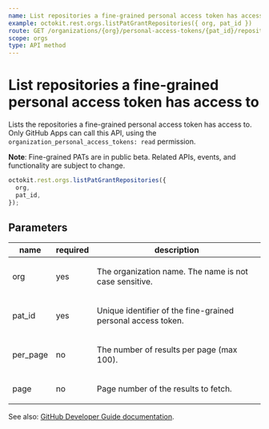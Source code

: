 ```yaml
---
name: List repositories a fine-grained personal access token has access to
example: octokit.rest.orgs.listPatGrantRepositories({ org, pat_id })
route: GET /organizations/{org}/personal-access-tokens/{pat_id}/repositories
scope: orgs
type: API method
---
```


# List repositories a fine-grained personal access token has access to

Lists the repositories a fine-grained personal access token has access to. Only GitHub Apps can call this API,
using the `organization_personal_access_tokens: read` permission.

**Note**: Fine-grained PATs are in public beta. Related APIs, events, and functionality are subject to change.

```js
octokit.rest.orgs.listPatGrantRepositories({
  org,
  pat_id,
});
```

## Parameters

<table>
  <thead>
    <tr>
      <th>name</th>
      <th>required</th>
      <th>description</th>
    </tr>
  </thead>
  <tbody>
    <tr><td>org</td><td>yes</td><td>

The organization name. The name is not case sensitive.

</td></tr>
<tr><td>pat_id</td><td>yes</td><td>

Unique identifier of the fine-grained personal access token.

</td></tr>
<tr><td>per_page</td><td>no</td><td>

The number of results per page (max 100).

</td></tr>
<tr><td>page</td><td>no</td><td>

Page number of the results to fetch.

</td></tr>
  </tbody>
</table>

See also: [GitHub Developer Guide documentation](https://docs.github.com/rest/orgs/orgs#list-repositories-a-fine-grained-personal-access-token-has-access-to).
